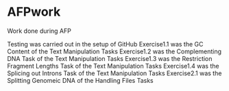 # AFPwork
Work done during AFP

Testing was carried out in the setup of GitHub
Exercise1.1 was the GC Content of the Text Manipulation Tasks
Exercise1.2 was the Complementing DNA Task of the Text Manipulation Tasks
Exercise1.3 was the Restriction Fragment Lengths Task of the Text Manipulation Tasks
Exercise1.4 was the Splicing out Introns Task of the Text Manipulation Tasks
Exercise2.1 was the Splitting Genomeic DNA of the Handling Files Tasks